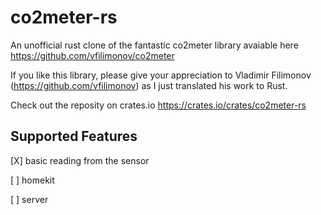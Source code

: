 # co2meter-rs

An unofficial rust clone of the fantastic co2meter library avaiable here https://github.com/vfilimonov/co2meter

If you like this library, please give your appreciation to Vladimir Filimonov (https://github.com/vfilimonov) as I just translated his work to Rust.

Check out the reposity on crates.io https://crates.io/crates/co2meter-rs

## Supported Features
[X] basic reading from the sensor

[ ] homekit

[ ] server

